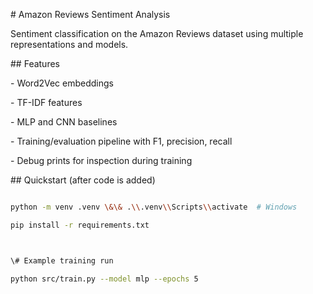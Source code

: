 \# Amazon Reviews Sentiment Analysis



Sentiment classification on the Amazon Reviews dataset using multiple representations and models.



\## Features

\- Word2Vec embeddings

\- TF-IDF features

\- MLP and CNN baselines

\- Training/evaluation pipeline with F1, precision, recall

\- Debug prints for inspection during training



\## Quickstart (after code is added)

```bash

python -m venv .venv \&\& .\\.venv\\Scripts\\activate  # Windows

pip install -r requirements.txt



\# Example training run

python src/train.py --model mlp --epochs 5



